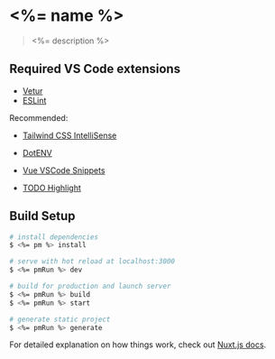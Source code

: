 # <%= name %>

> <%= description %>

## Required VS Code extensions

- [Vetur](vscode:extension/octref.vetur)
- [ESLint](vscode:extension/dbaeumer.vscode-eslint)

Recommended:

- [Tailwind CSS IntelliSense](vscode:extension/bradlc.vscode-tailwindcss)

- [DotENV](vscode:extension/mikestead.dotenv)

- [Vue VSCode Snippets](vscode:extension/sdras.vue-vscode-snippets)

- [TODO Highlight](vscode:extension/wayou.vscode-todo-highlight)

## Build Setup

``` bash
# install dependencies
$ <%= pm %> install

# serve with hot reload at localhost:3000
$ <%= pmRun %> dev

# build for production and launch server
$ <%= pmRun %> build
$ <%= pmRun %> start

# generate static project
$ <%= pmRun %> generate
```

For detailed explanation on how things work, check out [Nuxt.js docs](https://nuxtjs.org).

